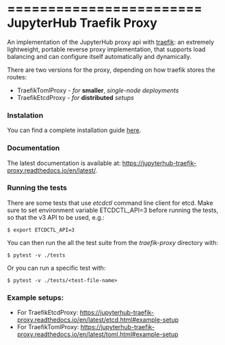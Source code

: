 ========================
JupyterHub Traefik Proxy
========================

An implementation of the JupyterHub proxy api with [traefik](https://traefik.io): an extremely lightweight,
portable reverse proxy implementation, that supports load balancing and can configure itself automatically and dynamically.

There are two versions for the proxy, depending on how traefik stores the routes:

* TraefikTomlProxy - *for* **smaller**, *single-node deployments*
* TraefikEtcdProxy - *for* **distributed** *setups*

### Instalation
You can find a complete installation guide [here](https://jupyterhub-traefik-proxy.readthedocs.io/en/latest/install.html).


### Documentation
The latest documentation is available at: https://jupyterhub-traefik-proxy.readthedocs.io/en/latest/.

### Running the tests
There are some tests that use *etcdctl* command line client for etcd.
Make sure to set environment variable ETCDCTL_API=3 before running the tests, so that the v3 API to be used, e.g.:

```
$ export ETCDCTL_API=3
```
You can then run the all the test suite from the *traefik-proxy* directory with:

```
$ pytest -v ./tests
```
Or you can run a specific test with:

```
$ pytest -v ./tests/<test-file-name>
```

### Example setups:
* For TraefikEtcdProxy: https://jupyterhub-traefik-proxy.readthedocs.io/en/latest/etcd.html#example-setup
* For TraefikTomlProxy: https://jupyterhub-traefik-proxy.readthedocs.io/en/latest/toml.html#example-setup

